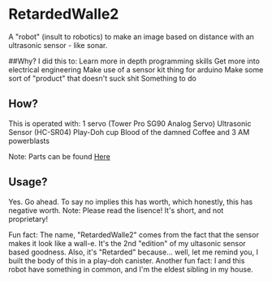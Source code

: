 # RetardedWalle2
A "robot" (insult to robotics) to make an image based on distance with an ultrasonic sensor - like sonar.

##Why?
I did this to:
Learn more in depth programming skills
Get more into electrical engineering
Make use of a sensor kit thing for arduino
Make some sort of "product" that doesn't suck shit
Something to do

## How?
This is operated with:
1 servo (Tower Pro SG90 Analog Servo)
Ultrasonic Sensor (HC-SR04)
Play-Doh cup
Blood of the damned
Coffee and 3 AM powerblasts

Note: Parts can be found [Here](https://www.amazon.com/Freenove-Processing-Oscilloscope-Voltmeter-Components/dp/B06X3V84PV)

## Usage?
Yes. Go ahead. To say no implies this has worth, which honestly, this has negative worth.
Note: Please read the lisence! It's short, and not proprietary!


Fun fact: The name, "RetardedWalle2" comes from the fact that the sensor makes it look like a wall-e. It's the 2nd "edition" of my ultasonic sensor based goodness. Also, it's "Retarded" because... well, let me remind you, I built the body of this in a play-doh canister. Another fun fact: I and this robot have something in common, and I'm the eldest sibling in my house.
